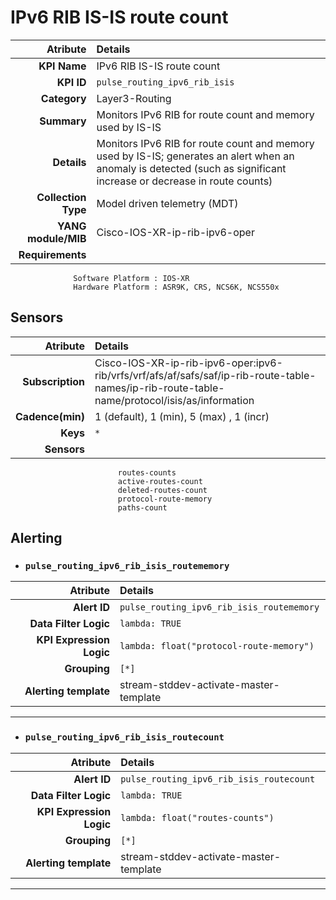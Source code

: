
IPv6 RIB IS-IS route count
====
Atribute|Details
---:|:---
**KPI Name**    | IPv6 RIB IS-IS route count
**KPI ID**      | `pulse_routing_ipv6_rib_isis`
**Category**    | Layer3-Routing
**Summary**     | Monitors IPv6 RIB for route count and memory used by IS-IS
**Details**     | Monitors IPv6 RIB for route count and memory used by IS-IS; generates an alert when an anomaly is detected (such as significant increase or decrease in route counts)
**Collection Type** | Model driven telemetry (MDT)
**YANG module/MIB** | Cisco-IOS-XR-ip-rib-ipv6-oper
**Requirements**    |
                  Software Platform : IOS-XR
                  Hardware Platform : ASR9K, CRS, NCS6K, NCS550x
Sensors
---
Atribute|Details
---:|:---
**Subscription** | Cisco-IOS-XR-ip-rib-ipv6-oper:ipv6-rib/vrfs/vrf/afs/af/safs/saf/ip-rib-route-table-names/ip-rib-route-table-name/protocol/isis/as/information
**Cadence(min)** | 1 (default), 1 (min), 5 (max) , 1 (incr)
**Keys**         | `*`
**Sensors**      |
                            routes-counts
                            active-routes-count
                            deleted-routes-count
                            protocol-route-memory
                            paths-count
     
Alerting
---

* ### `pulse_routing_ipv6_rib_isis_routememory`
Atribute|Details
---:|:---
**Alert ID**             | ```pulse_routing_ipv6_rib_isis_routememory```
**Data Filter Logic**    | ```lambda: TRUE```
**KPI Expression Logic** | ```lambda: float("protocol-route-memory")```
**Grouping**             | ```[*]```
**Alerting template**    | stream-stddev-activate-master-template
---

* ### `pulse_routing_ipv6_rib_isis_routecount`
Atribute|Details
---:|:---
**Alert ID**             | ```pulse_routing_ipv6_rib_isis_routecount```
**Data Filter Logic**    | ```lambda: TRUE```
**KPI Expression Logic** | ```lambda: float("routes-counts")```
**Grouping**             | ```[*]```
**Alerting template**    | stream-stddev-activate-master-template
---

